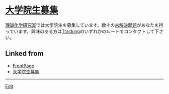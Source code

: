 ---
---
# [大学院生募集](/大学院生募集)

[理論化学研究室](/理論化学研究室)では大学院生を募集しています。数十の[未解決問題](/未解決問題)があなたを待っています。興味のある方は[Tracking](/Tracking)のいずれかのルートでコンタクトして下さい。



## Linked from

* [FrontPage](FrontPage.md)
* [大学院生募集](大学院生募集.md)


----
[Edit](https://github.com/vitroid/vitroid.github.io/edit/master/MD/大学院生募集.md)
